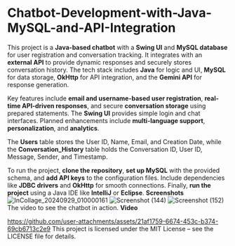 # Chatbot-Development-with-Java-MySQL-and-API-Integration
This project is a **Java-based chatbot** with a **Swing UI** and **MySQL database** for user registration and conversation tracking. It integrates with an **external API** to provide dynamic responses and securely stores conversation history. The tech stack includes **Java** for logic and UI, **MySQL** for data storage, **OkHttp** for API integration, and the **Gemini API** for response generation.

Key features include **email and username-based user registration**, **real-time API-driven responses**, and secure **conversation storage** using prepared statements. The **Swing UI** provides simple login and chat interfaces. Planned enhancements include **multi-language support**, **personalization**, and **analytics**.

The **Users** table stores the User ID, Name, Email, and Creation Date, while the **Conversation_History** table holds the Conversation ID, User ID, Message, Sender, and Timestamp.

To run the project, **clone the repository**, **set up MySQL** with the provided schema, and **add API keys** to the configuration files. Include dependencies like **JDBC drivers** and **OkHttp** for smooth connections. Finally, **run the project** using a Java IDE like **IntelliJ** or **Eclipse**.
**Screenshots** 
![InCollage_20240929_010000161](https://github.com/user-attachments/assets/938fcd09-bf0e-400e-9f10-26a73d94fe08)
![Screenshot (144)](https://github.com/user-attachments/assets/3f42d21e-c4a9-40bd-8ef0-20a49f0d3ecb)
![Screenshot (152)](https://github.com/user-attachments/assets/11b929da-2ab8-4d2a-b0f3-0732d29af553)
The video to see the chatbot in action.
**Video**

https://github.com/user-attachments/assets/21af1759-6674-453c-b374-69cb6713c2e9
This project is licensed under the MIT License – see the LICENSE file for details.

